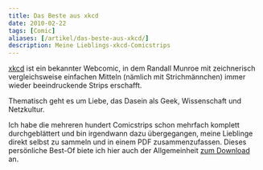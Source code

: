 ```yaml
---
title: Das Beste aus xkcd
date: 2010-02-22
tags: [Comic]
aliases: [/artikel/das-beste-aus-xkcd/]
description: Meine Lieblings-xkcd-Comicstrips
---
```

[xkcd](http://www.xkcd.com/) ist ein bekannter Webcomic, in dem Randall Munroe mit zeichnerisch vergleichsweise einfachen Mitteln (nämlich mit Strichmännchen) immer wieder beeindruckende Strips erschafft.

Thematisch geht es um Liebe, das Dasein als Geek, Wissenschaft und Netzkultur.

Ich habe die mehreren hundert Comicstrips schon mehrfach komplett durchgeblättert und bin irgendwann dazu übergegangen, meine Lieblinge direkt selbst zu sammeln und in einem PDF zusammenzufassen. Dieses persönliche Best-Of biete ich hier auch der Allgemeinheit [zum Download](https://bear-images.sfo2.cdn.digitaloceanspaces.com/th/xkcd-20101220.pdf)
an.